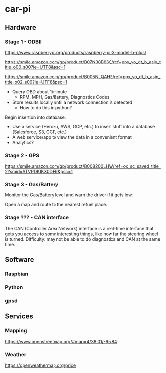 # car-pi

## Hardware

### Stage 1 - ODBII
https://www.raspberrypi.org/products/raspberry-pi-3-model-b-plus/

https://smile.amazon.com/gp/product/B07N38B86S/ref=ppx_yo_dt_b_asin_title_o00_s00?ie=UTF8&psc=1

https://smile.amazon.com/gp/product/B005NLQAHS/ref=ppx_yo_dt_b_asin_title_o02_s00?ie=UTF8&psc=1

* Query OBD about 1/minute
  * RPM, MPH, Gas/Battery, Diagnostics Codes
* Store results locally until a network connection is detected
  * How to do this in python?

Begin insertion into database.

* Use a service (Heroku, AWS, GCP, etc.) to insert stuff into a database (Salesforce, S3, GCP, etc.)
* A web service/app to view the data in a convenient format
* Analytics?

### Stage 2 - GPS

https://smile.amazon.com/gp/product/B008200LHW/ref=ox_sc_saved_title_2?smid=ATVPDKIKX0DER&psc=1

### Stage 3 - Gas/Battery

Monitor the Gas/Battery level and warn the driver if it gets low.

Open a map and route to the nearest refuel place.

### Stage ??? - CAN interface

The CAN (Controller Area Network) interface is a real-time interface that gets you access to some interesting things, like how far the steering wheel is turned.  Difficulty: may not be able to do diagnostics and CAN at the same time.

## Software

### Raspbian

### Python

### gpsd

## Services

### Mapping

https://www.openstreetmap.org/#map=4/38.01/-95.84

### Weather

https://openweathermap.org/price
